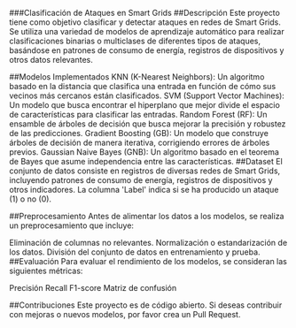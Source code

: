 ###Clasificación de Ataques en Smart Grids
##Descripción
Este proyecto tiene como objetivo clasificar y detectar ataques en redes de Smart Grids. Se utiliza una variedad de modelos de aprendizaje automático para realizar clasificaciones binarias o multiclases de diferentes tipos de ataques, basándose en patrones de consumo de energía, registros de dispositivos y otros datos relevantes.

##Modelos Implementados
KNN (K-Nearest Neighbors): Un algoritmo basado en la distancia que clasifica una entrada en función de cómo sus vecinos más cercanos están clasificados.
SVM (Support Vector Machines): Un modelo que busca encontrar el hiperplano que mejor divide el espacio de características para clasificar las entradas.
Random Forest (RF): Un ensamble de árboles de decisión que busca mejorar la precisión y robustez de las predicciones.
Gradient Boosting (GB): Un modelo que construye árboles de decisión de manera iterativa, corrigiendo errores de árboles previos.
Gaussian Naive Bayes (GNB): Un algoritmo basado en el teorema de Bayes que asume independencia entre las características.
##Dataset
El conjunto de datos consiste en registros de diversas redes de Smart Grids, incluyendo patrones de consumo de energía, registros de dispositivos y otros indicadores. La columna 'Label' indica si se ha producido un ataque (1) o no (0).

##Preprocesamiento
Antes de alimentar los datos a los modelos, se realiza un preprocesamiento que incluye:

Eliminación de columnas no relevantes.
Normalización o estandarización de los datos.
División del conjunto de datos en entrenamiento y prueba.
##Evaluación
Para evaluar el rendimiento de los modelos, se consideran las siguientes métricas:

Precisión
Recall
F1-score
Matriz de confusión

##Contribuciones
Este proyecto es de código abierto. Si deseas contribuir con mejoras o nuevos modelos, por favor crea un Pull Request.
